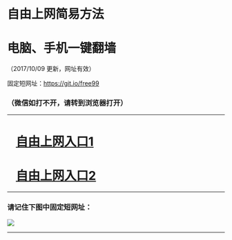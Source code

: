 ﻿# 自由上网简易方法

# 电脑、手机一键翻墙

（2017/10/09 更新，网址有效）

固定短网址：https://git.io/free99

### （微信如打不开，请转到浏览器打开）


***





# &nbsp;&nbsp; <a href="http://ft3178015513.fwq-tz-1001.info/fwqtz01.html?t=100900130303 " target="_blank">自由上网入口1</a>
# &nbsp;&nbsp; <a href="http://ft3168127643.fwq-tz-1002.info/fwqtz02.html?t=100900111378 " target="_blank">自由上网入口2</a>
***

### 请记住下图中固定短网址：

<img src="https://s3-us-west-2.amazonaws.com/fwq-1001/yjfq-20170905okok.png" /> 


***

